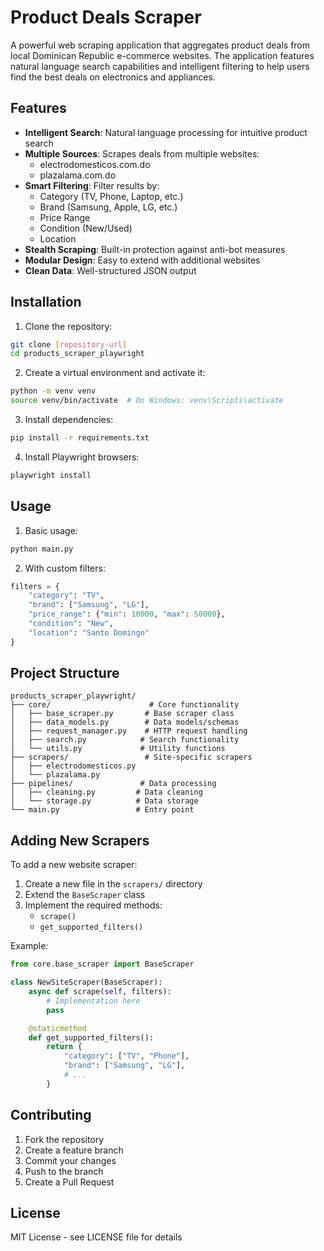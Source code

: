 # Product Deals Scraper

A powerful web scraping application that aggregates product deals from local Dominican Republic e-commerce websites. The application features natural language search capabilities and intelligent filtering to help users find the best deals on electronics and appliances.

## Features

- **Intelligent Search**: Natural language processing for intuitive product search
- **Multiple Sources**: Scrapes deals from multiple websites:
  - electrodomesticos.com.do
  - plazalama.com.do
- **Smart Filtering**: Filter results by:
  - Category (TV, Phone, Laptop, etc.)
  - Brand (Samsung, Apple, LG, etc.)
  - Price Range
  - Condition (New/Used)
  - Location
- **Stealth Scraping**: Built-in protection against anti-bot measures
- **Modular Design**: Easy to extend with additional websites
- **Clean Data**: Well-structured JSON output

## Installation

1. Clone the repository:

```bash
git clone [repository-url]
cd products_scraper_playwright
```

2. Create a virtual environment and activate it:

```bash
python -m venv venv
source venv/bin/activate  # On Windows: venv\Scripts\activate
```

3. Install dependencies:

```bash
pip install -r requirements.txt
```

4. Install Playwright browsers:

```bash
playwright install
```

## Usage

1. Basic usage:

```python
python main.py
```

2. With custom filters:

```python
filters = {
    "category": "TV",
    "brand": ["Samsung", "LG"],
    "price_range": {"min": 10000, "max": 50000},
    "condition": "New",
    "location": "Santo Domingo"
}
```

## Project Structure

```
products_scraper_playwright/
├── core/                      # Core functionality
│   ├── base_scraper.py       # Base scraper class
│   ├── data_models.py        # Data models/schemas
│   ├── request_manager.py    # HTTP request handling
│   ├── search.py            # Search functionality
│   └── utils.py             # Utility functions
├── scrapers/                 # Site-specific scrapers
│   ├── electrodomesticos.py
│   └── plazalama.py
├── pipelines/               # Data processing
│   ├── cleaning.py         # Data cleaning
│   └── storage.py          # Data storage
└── main.py                 # Entry point
```

## Adding New Scrapers

To add a new website scraper:

1. Create a new file in the `scrapers/` directory
2. Extend the `BaseScraper` class
3. Implement the required methods:
   - `scrape()`
   - `get_supported_filters()`

Example:

```python
from core.base_scraper import BaseScraper

class NewSiteScraper(BaseScraper):
    async def scrape(self, filters):
        # Implementation here
        pass

    @staticmethod
    def get_supported_filters():
        return {
            "category": ["TV", "Phone"],
            "brand": ["Samsung", "LG"],
            # ...
        }
```

## Contributing

1. Fork the repository
2. Create a feature branch
3. Commit your changes
4. Push to the branch
5. Create a Pull Request

## License

MIT License - see LICENSE file for details
